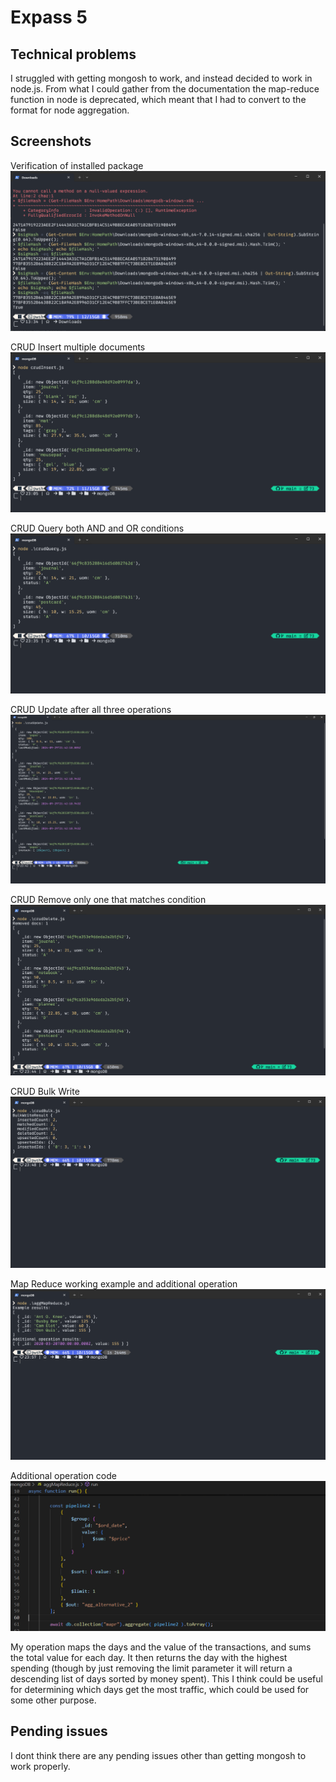 # Expass 5

## Technical problems
I struggled with getting mongosh to work, and instead decided to work in node.js. From what I could gather from the documentation the map-reduce function in node is deprecated, which meant that I had to convert to the format for node aggregation.

## Screenshots
Verification of installed package 
![verified binaries](screenshots/verified_binary.png)

CRUD Insert multiple documents
![crud insert](screenshots/insert.png)

CRUD Query both AND and OR conditions
![crud query](screenshots/query.png)

CRUD Update after all three operations
![crud update](screenshots/update.png)

CRUD Remove only one that matches condition
![crud remove](screenshots/remove.png)

CRUD Bulk Write
![crud bulkwrite](screenshots/bulk.png)

Map Reduce working example and additional operation
![map reduce](screenshots/mapreduce.png)

Additional operation code
![addop](screenshots/addop.png)

My operation maps the days and the value of the transactions, and sums the total value for each day. It then returns the day with the highest spending (though by just removing the limit parameter it will return a descending list of days sorted by money spent). This I think could be useful for determining which days get the most traffic, which could be used for some other purpose.

## Pending issues
I dont think there are any pending issues other than getting mongosh to work properly.